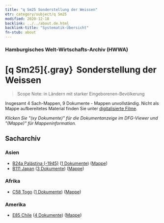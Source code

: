 ```yaml
---
title: "q Sm25 Sonderstellung der Weissen"
etr: category/subject/q Sm25
modified: 2020-12-18
backlink: ../../about.de.html
backlink-title: "Systematik-Übersicht"
fn-stub: about
---
```


### Hamburgisches Welt-Wirtschafts-Archiv (HWWA)
# [q Sm25]{.gray}&#8201; Sonderstellung der Weissen&#160; 


> Scope Note: in Ländern mit starker Eingeborenen-Bevölkerung



Insgesamt 4 Sach-Mappen, 9 Dokumente - Mappen unvollständig.
Nicht als Mappe aufbereitetes Material finden Sie unter [digitalisierte Filme](/film/h1_sh).

_Klicken Sie "(xy Dokumente)" für die Dokumentanzeige im DFG-Viewer und "(Mappe)" für Mappeninformation._

## Sacharchiv




### Asien

- [B24a Palästina (-1945)](../../../geo/about.de.html#B24a) (<a href="https://dfg-viewer.de/show/?tx_dlf[id]=https://pm20.zbw.eu/mets/sh/1411xx/141115/1459xx/145972/public.mets.de.xml" target="_blank">1 Dokumente</a>) ([Mappe](http://purl.org/pressemappe20/folder/sh/141115,145972))
- [B111 Japan](../../../geo/about.de.html#B111) (<a href="https://dfg-viewer.de/show/?tx_dlf[id]=https://pm20.zbw.eu/mets/sh/1412xx/141272/1459xx/145972/public.mets.de.xml" target="_blank">3 Dokumente</a>) ([Mappe](http://purl.org/pressemappe20/folder/sh/141272,145972))

### Afrika

- [C58 Togo](../../../geo/about.de.html#C58) (<a href="https://dfg-viewer.de/show/?tx_dlf[id]=https://pm20.zbw.eu/mets/sh/1414xx/141408/1459xx/145972/public.mets.de.xml" target="_blank">1 Dokumente</a>) ([Mappe](http://purl.org/pressemappe20/folder/sh/141408,145972))

### Amerika

- [E85 Chile](../../../geo/about.de.html#E85) (<a href="https://dfg-viewer.de/show/?tx_dlf[id]=https://pm20.zbw.eu/mets/sh/1416xx/141691/1459xx/145972/public.mets.de.xml" target="_blank">4 Dokumente</a>) ([Mappe](http://purl.org/pressemappe20/folder/sh/141691,145972))


